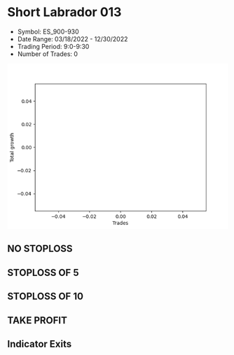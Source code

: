 # Short Labrador 013 
- Symbol: ES_900-930
- Date Range: 03/18/2022 - 12/30/2022
- Trading Period: 9:0-9:30
- Number of Trades: 0

![Plot](ShortLabrador013ES_900-930.png)
## NO STOPLOSS














## STOPLOSS OF 5














## STOPLOSS OF 10














## TAKE PROFIT











## Indicator Exits


